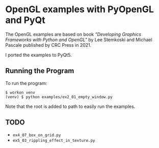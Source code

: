# OpenGL examples with PyOpenGL and PyQt
The OpenGL examples are based on book *"Developing Graphics Frameworks with Python and OpenGL"* by Lee Stemkoski and Michael Pascale published by CRC Press in 2021. 

I ported the examples to PyQt5.

## Running the Program
To run the program:

```
$ workon venv
(venv) $ python examples/ex2_01_empty_window.py
```

Note that the root is added to path to easily run the examples.

## TODO

* `ex4_07_box_on_grid.py`
* `ex5_03_rippling_effect_in_texture.py`